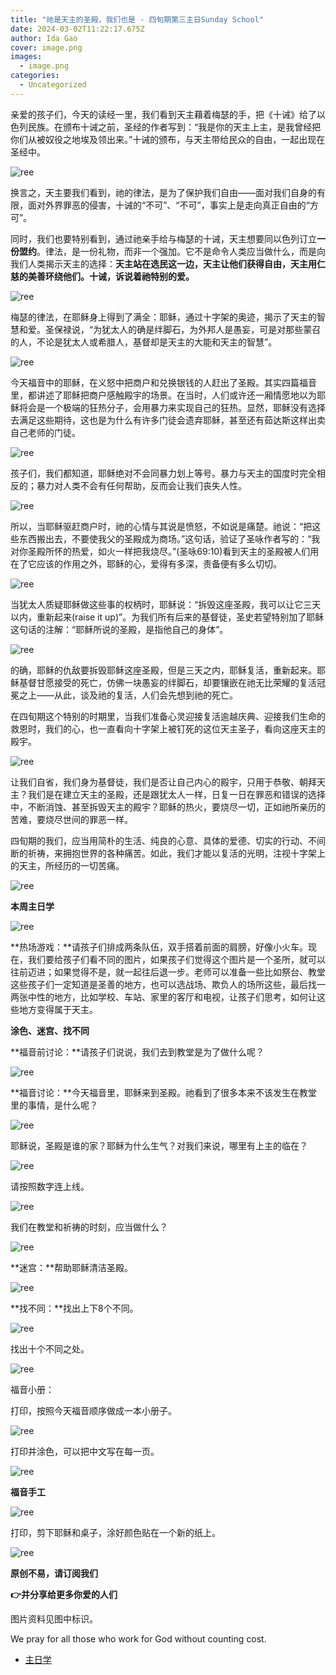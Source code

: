 ```yaml
---
title: "祂是天主的圣殿，我们也是 - 四旬期第三主日Sunday School"
date: 2024-03-02T11:22:17.675Z
author: Ida Gao
cover: image.png
images:
  - image.png
categories:
  - Uncategorized
---
```


亲爱的孩子们，今天的读经一里，我们看到天主藉着梅瑟的手，把《十诫》给了以色列民族。在颁布十诫之前，圣经的作者写到：“我是你的天主上主，是我曾经把你们从被奴役之地埃及领出来。”十诫的颁布，与天主带给民众的自由，一起出现在圣经中。

<!--more-->

  

![ree](https://static.wixstatic.com/media/55472c_08649325dab44fcabdaf91eab71d3b38~mv2.png)

  

换言之，天主要我们看到，祂的律法，是为了保护我们自由——面对我们自身的有限，面对外界罪恶的侵害，十诫的“不可”、“不可”，事实上是走向真正自由的“方可”。

  

同时，我们也要特别看到，通过祂亲手给与梅瑟的十诫，天主想要同以色列订立**一份盟约**。律法，是一份礼物，而非一个强加。它不是命令人类应当做什么，而是向我们人类揭示天主的选择：**天主站在选民这一边，天主让他们获得自由，天主用仁慈的美善环绕他们。十诫，诉说着祂特别的爱。**

  

![ree](https://static.wixstatic.com/media/55472c_bc8fc63b81654b58aa5303c55a6e3754~mv2.png)

  

梅瑟的律法，在耶稣身上得到了满全：耶稣，通过十字架的奥迹，揭示了天主的智慧和爱。圣保禄说，“为犹太人的确是绊脚石，为外邦人是愚妄，可是对那些蒙召的人，不论是犹太人或希腊人，基督却是天主的大能和天主的智慧”。

  

![ree](https://static.wixstatic.com/media/55472c_bcc79d5428014d9ab1d03481afdb87bf~mv2.png)

  

今天福音中的耶稣，在义怒中把商户和兑换银钱的人赶出了圣殿。其实四篇福音里，都讲述了耶稣把商户感触殿宇的场景。在当时，人们或许还一厢情愿地以为耶稣将会是一个极端的狂热分子，会用暴力来实现自己的狂热。显然，耶稣没有选择去满足这些期待，这也是为什么有许多门徒会遗弃耶稣，甚至还有茹达斯这样出卖自己老师的门徒。

  

![ree](https://static.wixstatic.com/media/55472c_7a4bd83b64384718ada61da5e2c6e31b~mv2.png)

  

孩子们，我们都知道，耶稣绝对不会同暴力划上等号。暴力与天主的国度时完全相反的；暴力对人类不会有任何帮助，反而会让我们丧失人性。

  

![ree](https://static.wixstatic.com/media/55472c_51d56459fc0b43d3b82800af22fbec33~mv2.jpg)

  

所以，当耶稣驱赶商户时，祂的心情与其说是愤怒，不如说是痛楚。祂说：“把这些东西搬出去，不要使我父的圣殿成为商场。”这句话，验证了圣咏作者写的：“我对你圣殿所怀的热爱，如火一样把我烧尽。”(圣咏69:10)看到天主的圣殿被人们用在了它应该的作用之外，耶稣的心，爱得有多深，责备便有多么切切。

  

![ree](https://static.wixstatic.com/media/55472c_ab61d87b04264a579b49ffc8e5378e39~mv2.jpg)

  

当犹太人质疑耶稣做这些事的权柄时，耶稣说：“拆毁这座圣殿，我可以让它三天以内，重新起来(raise it up)”。为我们所有后来的基督徒，圣史若望特别加了耶稣这句话的注解：“耶稣所说的圣殿，是指他自己的身体”。

  

![ree](https://static.wixstatic.com/media/55472c_982aa9bccd8046ddbaf065af71818777~mv2.png)

  

的确，耶稣的仇敌要拆毁耶稣这座圣殿，但是三天之内，耶稣复活，重新起来。耶稣基督甘愿接受的死亡，仿佛一块愚妄的绊脚石，却要镶嵌在祂无比荣耀的复活冠冕之上——从此，谈及祂的复活，人们会先想到祂的死亡。

  

在四旬期这个特别的时期里，当我们准备心灵迎接复活逾越庆典、迎接我们生命的救恩时，我们的心，也一直看向十字架上被钉死的这位天主圣子，看向这座天主的殿宇。

  

![ree](https://static.wixstatic.com/media/55472c_f2eb4cb7cf5945eba2697f8729981a79~mv2.jpg)

  

让我们自省，我们身为基督徒，我们是否让自己内心的殿宇，只用于恭敬、朝拜天主？我们是在建立天主的圣殿，还是跟犹太人一样，日复一日在罪恶和错误的选择中，不断消蚀、甚至拆毁天主的殿宇？耶稣的热火，要烧尽一切，正如祂所亲历的苦难，要烧尽世间的罪恶一样。

  

四旬期的我们，应当用简朴的生活、纯良的心意、具体的爱德、切实的行动、不间断的祈祷，来拥抱世界的各种痛苦。如此，我们才能以复活的光明，注视十字架上的天主，所经历的一切苦痛。

  

![ree](https://static.wixstatic.com/media/55472c_4a57a0a6361f43dc8c43be4446d4f88a~mv2.jpg)

  

**本周主日学**

  

![ree](https://static.wixstatic.com/media/55472c_aca0a2334bdf4b49869fe19641b7ab5a~mv2.jpg)

  

**热场游戏：**请孩子们排成两条队伍，双手搭着前面的肩膀，好像小火车。现在，我们要给孩子们看不同的图片，如果孩子们觉得这个图片是一个圣所，就可以往前迈进；如果觉得不是，就一起往后退一步。老师可以准备一些比如祭台、教堂这些孩子们一定知道是圣善的地方，也可以选战场、欺负人的场所这些，最后找一两张中性的地方，比如学校、车站、家里的客厅和电视，让孩子们思考，如何让这些地方变得属于天主。

  

**涂色、迷宫、找不同**

  

**福音前讨论：**请孩子们说说，我们去到教堂是为了做什么呢？

  

![ree](https://static.wixstatic.com/media/55472c_d6ca0db328594eae9e48cef9e7796e79~mv2.png)

  

**福音讨论：**今天福音里，耶稣来到圣殿。祂看到了很多本来不该发生在教堂里的事情，是什么呢？

  

![ree](https://static.wixstatic.com/media/55472c_4100c910e3a242dd8507d7244d3f335f~mv2.jpg)

  

耶稣说，圣殿是谁的家？耶稣为什么生气？对我们来说，哪里有上主的临在？

  

![ree](https://static.wixstatic.com/media/55472c_8760c5a56665422293f5a324190d830c~mv2.jpg)

  

请按照数字连上线。

![ree](https://static.wixstatic.com/media/55472c_40f87ffe9ad9404e99a9ee4807e8a292~mv2.jpg)

  

我们在教堂和祈祷的时刻，应当做什么？

  

![ree](https://static.wixstatic.com/media/55472c_21d4446bac114248bba7ab4eff1d8aca~mv2.jpg)

  

**迷宫：**帮助耶稣清洁圣殿。

  

![ree](https://static.wixstatic.com/media/55472c_97de5ca2ca104696a12fee0cf4226c6c~mv2.jpg)

  

**找不同：**找出上下8个不同。

![ree](https://static.wixstatic.com/media/55472c_6a89c655be8543e1b04021d64396c605~mv2.jpg)

  

找出十个不同之处。

![ree](https://static.wixstatic.com/media/55472c_a494082ac82945b3a2710814bcfde131~mv2.jpg)

  

福音小册：

打印，按照今天福音顺序做成一本小册子。

  

![ree](https://static.wixstatic.com/media/55472c_00459a5d788f44fba21cb7266987d3ff~mv2.png)

打印并涂色，可以把中文写在每一页。

![ree](https://static.wixstatic.com/media/55472c_dc44ab16a3c648ddb3c0680ee3def152~mv2.png)

  

**福音手工**

  

![ree](https://static.wixstatic.com/media/55472c_0e91597288614f02be19b40141a88bac~mv2.jpg)

  

打印，剪下耶稣和桌子，涂好颜色贴在一个新的纸上。

  

![ree](https://static.wixstatic.com/media/55472c_5d5b342caf8a408d985c0d2a764b83f8~mv2.jpg)

  

**原创不易，请订阅我们**

**👉并分享给更多你爱的人们**

图片资料见图中标识。

We pray for all those who work for God without counting cost.

*   [主日学](https://www.urloveinme.com/首頁/categories/主日学)
